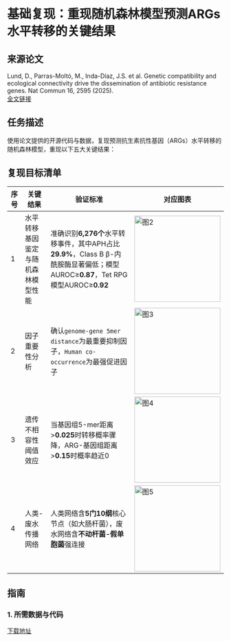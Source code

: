 # 基础复现：重现随机森林模型预测ARGs水平转移的关键结果

## 来源论文
Lund, D., Parras-Moltó, M., Inda-Díaz, J.S. et al. Genetic compatibility and ecological connectivity drive the dissemination of antibiotic resistance genes. Nat Commun 16, 2595 (2025).  
[全文链接](https://www.nature.com/articles/s41467-025-57825-3)

## 任务描述
使用论文提供的开源代码与数据，复现预测抗生素抗性基因（ARGs）水平转移的随机森林模型，重现以下五大关键结果：

## 复现目标清单
| **序号** | **关键结果**                  | **验证标准**                                                                 | 对应图表 |
|----------|-------------------------------|-----------------------------------------------------------------------------|----------|
| 1        | 水平转移基因鉴定与随机森林模型性能              | 准确识别**6,276个**水平转移事件，其中APH占比**29.9%**，Class B β-内酰胺酶显著偏低；模型AUROC≥**0.87**，Tet RPG模型AUROC≥**0.92** |<img src="https://github.com/user-attachments/assets/81457992-361c-47ea-8a5e-eb26e8f3293b" alt="图2" width="200"/>|
| 2        | 因子重要性分析                | 确认`genome-gene 5mer distance`为最重要抑制因子，`Human co-occurrence`为最强促进因子 |<img src="https://github.com/user-attachments/assets/58604bf8-e20b-4742-89e4-d6e28f02d587" alt="图3" width="200"/>|
| 3        | 遗传不相容性阈值效应          | 当基因组5-mer距离>**0.025**时转移概率骤降，ARG-基因组距离>**0.15**时概率趋近0 |<img src="https://github.com/user-attachments/assets/1d4ec672-8a63-49b1-b48d-0d2042b6e46d" alt="图4" width="200"/>|
| 4        | 人类-废水传播网络             | 人类网络含**5门10纲**核心节点（如大肠杆菌），废水网络含**不动杆菌-假单胞菌**强连接 |<img src="https://github.com/user-attachments/assets/37692cb5-338b-424c-9bb1-fe993108305f" alt="图5" width="200"/>|
## 指南

### 1. 所需数据与代码
[下载地址](https://zenodo.org/records/14901409)

